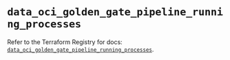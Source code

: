 # `data_oci_golden_gate_pipeline_running_processes`

Refer to the Terraform Registry for docs: [`data_oci_golden_gate_pipeline_running_processes`](https://registry.terraform.io/providers/oracle/oci/7.19.0/docs/data-sources/golden_gate_pipeline_running_processes).
